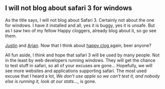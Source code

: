 <article><h2>I will not blog about safari 3 for windows</h2><p>As the title says, I will not blog about Safari 3. Certainly not about the one for windows. I have it installed and all, yes it is buggy, yes it is unsafe. But as I saw two of my fellow Happy cloggers, already blog about it, so go see them.</p><p><a href="http://juice10.com/blog/articles/2007/06/12/safari-3-beta-launched-also-for-windows">Justin</a> and <a href="http://arjaneising.nl/browsers/safari-for-windows-or">Arjan</a>. Now that I think about <a href="http://www.happyclog.nl/">happy clog </a>again, beer anyone?</p><p>All fun aside, I think and hope that safari 3 will be used by many people. Not in the least by web developers running windows. They will get the chance to test stuff in safari, so all of your excuses are gone... Hopefully, we will see more websites and applications supporting safari. The most used excuse that I heard a lot, <em>We don't use apple so we can't test it, and nobody else is running it, look at our stats...</em>, is gone.</p></article>